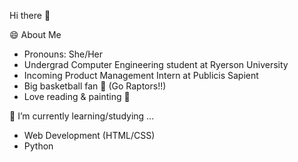 Hi there 👋

😄 About Me
- Pronouns: She/Her
- Undergrad Computer Engineering student at Ryerson University
- Incoming Product Management Intern at Publicis Sapient
- Big basketball fan 🏀 (Go Raptors!!)
- Love reading & painting 🎨

🌱 I’m currently learning/studying ...
- Web Development (HTML/CSS)
- Python

